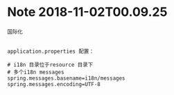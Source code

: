 Note 2018-11-02T00.09.25
========================

```
国际化


application.properties 配置：

# i18n 目录位于resource 目录下
# 多个i18n messages 
spring.messages.basename=i18n/messages 
spring.messages.encoding=UTF-8
```